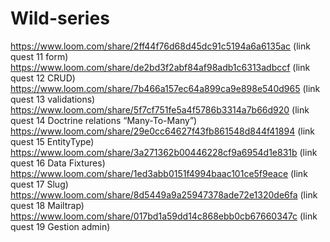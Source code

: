 # Wild-series
https://www.loom.com/share/2ff44f76d68d45dc91c5194a6a6135ac (link quest 11 form)
https://www.loom.com/share/de2bd3f2abf84af98adb1c6313adbccf (link quest 12 CRUD)
https://www.loom.com/share/7b466a157ec64a899ca9e898e540d965 (link quest 13 validations)
https://www.loom.com/share/5f7cf751fe5a4f5786b3314a7b66d920 (link quest 14 Doctrine relations “Many-To-Many”)
https://www.loom.com/share/29e0cc64627f43fb861548d844f41894 (link quest 15 EntityType)
https://www.loom.com/share/3a271362b00446228cf9a6954d1e831b (link quest 16 Data Fixtures)
https://www.loom.com/share/1ed3abb0151f4994baac101ce5f9eace (link quest 17 Slug)
https://www.loom.com/share/8d5449a9a25947378ade72e1320de6fa (link quest 18 Mailtrap)
https://www.loom.com/share/017bd1a59dd14c868ebb0cb67660347c (link quest 19 Gestion admin)
